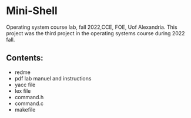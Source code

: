 # Mini-Shell
Operating system course lab, fall 2022,CCE, FOE, Uof Alexandria.
This project was the third project in the operating systems course during 2022 fall.

## Contents:
- redme
- pdf lab manuel and instructions
- yacc file
- lex file
- command.h
- command.c
- makefile
